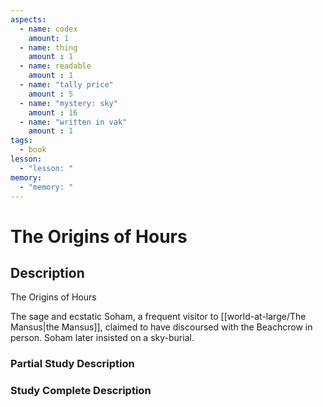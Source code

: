 ```yaml
---
aspects: 
  - name: codex
    amount: 1
  - name: thing
    amount : 1
  - name: readable
    amount : 1
  - name: "tally price"
    amount : 5
  - name: "mystery: sky"
    amount : 16
  - name: "written in vak"
    amount : 1
tags:
  - book
lesson:
  - "lesson: "
memory:
  - "memory: "
---
```


# The Origins of Hours

## Description
The Origins of Hours

The sage and ecstatic Soham, a frequent visitor to [[world-at-large/The Mansus|the Mansus]], claimed to have discoursed with the Beachcrow in person. Soham later insisted on a sky-burial.
### Partial Study Description

### Study Complete Description

